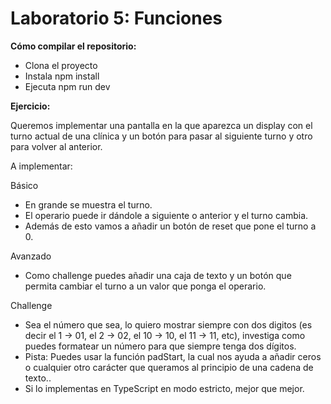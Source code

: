 # Laboratorio 5: Funciones

**Cómo compilar el repositorio:**

- Clona el proyecto
- Instala npm install
- Ejecuta npm run dev

**Ejercicio:**

Queremos implementar una pantalla en la que aparezca un display con el turno actual de una clínica y un botón para pasar al siguiente turno y otro para volver al anterior.

A implementar:

Básico

- En grande se muestra el turno.
- El operario puede ir dándole a siguiente o anterior y el turno cambia.
- Además de esto vamos a añadir un botón de reset que pone el turno a 0.

Avanzado

- Como challenge puedes añadir una caja de texto y un botón que permita cambiar el turno a un valor que ponga el operario.

Challenge

- Sea el número que sea, lo quiero mostrar siempre con dos digitos (es decir el 1 -> 01, el 2 -> 02, el 10 -> 10, el 11 -> 11, etc), investiga como puedes formatear un número para que siempre tenga dos dígitos.
- Pista: Puedes usar la función padStart, la cual nos ayuda a añadir ceros o cualquier otro carácter que queramos al principio de una cadena de texto..
- Si lo implementas en TypeScript en modo estricto, mejor que mejor.
